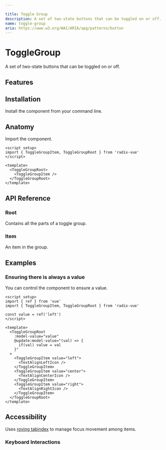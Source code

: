 ```yaml
---

title: Toggle Group
description: A set of two-state buttons that can be toggled on or off.
name: toggle-group
aria: https://www.w3.org/WAI/ARIA/apg/patterns/button
---
```


# ToggleGroup

<Description>
A set of two-state buttons that can be toggled on or off.
</Description>

<ComponentPreview name="ToggleGroup" />

## Features

<Highlights
  :features="[
    'Full keyboard navigation.',
    'Supports horizontal/vertical orientation.',
    'Support single and multiple pressed buttons.',
    'Can be controlled or uncontrolled.',
  ]"
/>

## Installation

Install the component from your command line.

<InstallationTabs value="radix-vue" />

## Anatomy

Import the component.

```vue
<script setup>
import { ToggleGroupItem, ToggleGroupRoot } from 'radix-vue'
</script>

<template>
  <ToggleGroupRoot>
    <ToggleGroupItem />
  </ToggleGroupRoot>
</template>
```

## API Reference

### Root

Contains all the parts of a toggle group.

<!-- @include: @/meta/ToggleGroupRoot.md -->

<DataAttributesTable
  :data="[
    {
      attribute: '[data-orientation]',
      values: ['vertical', 'horizontal'],
    },
  ]"
/>

### Item

An item in the group.

<!-- @include: @/meta/ToggleGroupItem.md -->

<DataAttributesTable
  :data="[
    {
      attribute: '[data-state]',
      values: ['on', 'off'],
    },
    {
      attribute: '[data-disabled]',
      values: 'Present when disabled',
    },
    {
      attribute: '[data-orientation]',
      values: ['vertical', 'horizontal'],
    },
  ]"
/>

## Examples

### Ensuring there is always a value

You can control the component to ensure a value.

```vue line=5,9
<script setup>
import { ref } from 'vue'
import { ToggleGroupItem, ToggleGroupRoot } from 'radix-vue'

const value = ref('left')
</script>

<template>
  <ToggleGroupRoot
    :model-value="value"
    @update:model-value="(val) => {
      if(val) value = val
    }"
  >
    <ToggleGroupItem value="left">
      <TextAlignLeftIcon />
    </ToggleGroupItem>
    <ToggleGroupItem value="center">
      <TextAlignCenterIcon />
    </ToggleGroupItem>
    <ToggleGroupItem value="right">
      <TextAlignRightIcon />
    </ToggleGroupItem>
  </ToggleGroupRoot>
</template>
```

## Accessibility

Uses [roving tabindex](https://www.w3.org/TR/wai-aria-practices-1.2/examples/radio/radio.html) to manage focus movement among items.

### Keyboard Interactions

<KeyboardTable
  :data="[
    {
      keys: ['Tab'],
      description:
        'Moves focus to either the pressed item or the first item in the group.',
    },
    {
      keys: ['Space'],
      description: 'Activates/deactivates the item.',
    },
    {
      keys: ['Enter'],
      description: 'Activates/deactivates the item.',
    },
    {
      keys: ['ArrowDown'],
      description: 'Moves focus to the next item in the group.',
    },
    {
      keys: ['ArrowRight'],
      description: 'Moves focus to the next item in the group.',
    },
    {
      keys: ['ArrowUp'],
      description: 'Moves focus to the previous item in the group.',
    },
    {
      keys: ['ArrowLeft'],
      description: 'Moves focus to the previous item in the group.',
    },
    {
      keys: ['Home'],
      description: 'Moves focus to the first item.',
    },
    {
      keys: ['End'],
      description: 'Moves focus to the last item.',
    },
  ]"
/>
